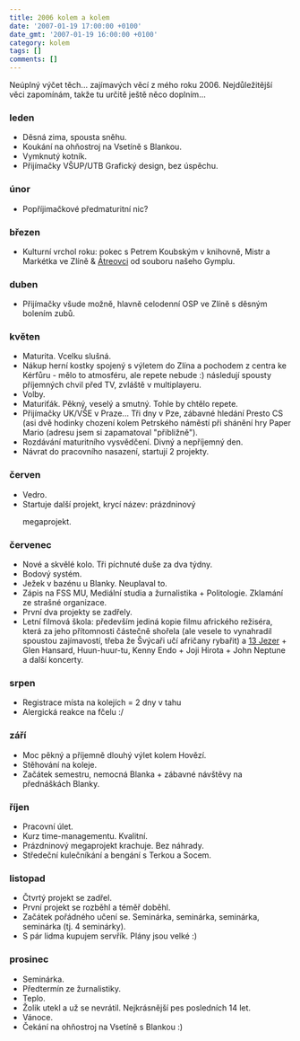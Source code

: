 ```yaml
---
title: 2006 kolem a kolem
date: '2007-01-19 17:00:00 +0100'
date_gmt: '2007-01-19 16:00:00 +0100'
category: kolem
tags: []
comments: []
---
```

<p>Neúplný výčet těch... zajímavých věcí z mého roku 2006. Nejdůležitější<br />
věci zapomínám, takže tu určitě ještě něco doplním...</p>
<h3>leden</h3>
<ul>
<li>Děsná zima, spousta sněhu.</li>
<li>Koukání na ohňostroj na Vsetíně s Blankou.</li>
<li>Vymknutý kotník.</li>
<li>Přijímačky VŠUP/UTB Grafický design, bez úspěchu.</li>
</ul>
<h3>únor</h3>
<ul>
<li>Popříjimačkové předmaturitní nic?</li>
</ul>
<h3>březen</h3>
<ul>
<li>Kulturní vrchol roku: pokec s Petrem Koubským v knihovně, Mistr a Markétka ve Zlíně &amp; <a href="http://dsmgv.wz.cz/hra.php?idhra=15&view=program">Átreovci</a> od souboru našeho Gymplu.</li>
</ul>
<h3>duben</h3>
<ul>
<li>Přijímačky všude možně, hlavně celodenní OSP ve Zlíně s děsným bolením zubů.</li>
</ul>
<h3>květen</h3>
<ul>
<li>Maturita. Vcelku slušná.</li>
<li>Nákup herní kostky spojený s výletem do Zlína a pochodem z centra ke Kérfůru - mělo to atmosféru, ale repete nebude :) následují spousty příjemných chvil před TV, zvláště v multiplayeru.</li>
<li>Volby.</li>
<li>Maturiťák. Pěkný, veselý a smutný. Tohle by chtělo repete.</li>
<li>Přijímačky UK/VŠE v Praze... Tři dny v Pze, zábavné hledání Presto CS (asi dvě hodinky chození kolem Petrského náměstí při shánění hry Paper Mario (adresu jsem si zapamatoval "přibližně").</li>
<li>Rozdávání maturitního vysvědčení. Divný a nepříjemný den.</li>
<li>Návrat do pracovního nasazení, startují 2 projekty.</li>
</ul>
<h3>červen</h3>
<ul>
<li>Vedro.</li>
<li>Startuje další projekt, krycí název: prázdninový
<p>megaprojekt.</li>
</ul>
<h3>červenec</h3>
<ul>
<li>Nové a skvělé kolo. Tři píchnuté duše za dva týdny.</li>
<li>Bodový systém.</li>
<li>Ježek v bazénu u Blanky. Neuplaval to.</li>
<li>Zápis na FSS MU, Mediální studia a žurnalistika + Politologie. Zklamání ze strašné organizace.</li>
<li>První dva projekty se zadřely.</li>
<li>Letní filmová škola: především jediná kopie filmu afrického režiséra, která za jeho přítomnosti částečně shořela (ale vesele to vynahradil spoustou zajímavostí, třeba že Švýcaři učí afričany rybařit) a <a href="http://www.imdb.com/title/tt0445158/">13 Jezer</a> + Glen Hansard, Huun-huur-tu, Kenny Endo + Joji Hirota + John Neptune a další koncerty.</li>
</ul>
<h3>srpen</h3>
<ul>
<li>Registrace místa na kolejích = 2 dny v tahu</li>
<li>Alergická reakce na fčelu :/</li>
</ul>
<h3>září</h3>
<ul>
<li>Moc pěkný a příjemně dlouhý výlet kolem Hovězí.</li>
<li>Stěhování na koleje.</li>
<li>Začátek semestru, nemocná Blanka + zábavné návštěvy na přednáškách Blanky.</li>
</ul>
<h3>říjen</h3>
<ul>
<li>Pracovní úlet.</li>
<li>Kurz time-managementu. Kvalitní.</li>
<li>Prázdninový megaprojekt krachuje. Bez náhrady.</li>
<li>Středeční kulečníkání a bengání s Terkou a Socem.</li>
</ul>
<h3>listopad</h3>
<ul>
<li>Čtvrtý projekt se zadřel.</li>
<li>První projekt se rozběhl a téměř doběhl.</li>
<li>Začátek pořádného učení se. Seminárka, seminárka, seminárka, seminárka (tj. 4 seminárky).</li>
<li>S pár lidma kupujem servřík. Plány jsou velké :)</li>
</ul>
<h3>prosinec</h3>
<ul>
<li>Seminárka.</li>
<li>Předtermín ze žurnalistiky.</li>
<li>Teplo.</li>
<li>Žolik utekl a už se nevrátil. Nejkrásnější pes posledních 14 let.</li>
<li>Vánoce.</li>
<li>Čekání na ohňostroj na Vsetíně s Blankou :)</li>
</ul>
